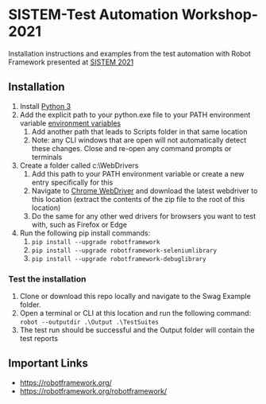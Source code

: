 # SISTEM-Test Automation Workshop-2021
Installation instructions and examples from the test automation with Robot Framework presented at [SISTEM 2021](https://sistemconf.com/)

## Installation
1. Install [Python 3](https://www.python.org/downloads/)
1. Add the explicit path to your python.exe file to your PATH environment variable [environment variables](https://stackoverflow.com/questions/44272416/how-to-add-a-folder-to-path-environment-variable-in-windows-10-with-screensho)
    1. Add another path that leads to Scripts folder in that same location
    1. Note: any CLI windows that are open will not automatically detect these changes. Close and re-open any command prompts or terminals
1. Create a folder called c:\WebDrivers
    1. Add this path to your PATH environment variable or create a new entry specifically for this
    1. Navigate to [Chrome WebDriver](https://chromedriver.chromium.org/) and download the latest webdriver to this location (extract the contents of the zip file to the root of this location)
    1. Do the same for any other wed drivers for browsers you want to test with, such as Firefox or Edge
1. Run the following pip install commands:
    1. `pip install --upgrade robotframework`
    1. `pip install --upgrade robotframework-seleniumlibrary`
    1. `pip install --upgrade robotframework-debuglibrary`

### Test the installation
1. Clone or download this repo locally and navigate to the Swag Example folder.
1. Open a terminal or CLI at this location and run the following command: `robot --outputdir .\Output .\TestSuites`
1. The test run should be successful and the Output folder will contain the test reports

## Important Links
* https://robotframework.org/
* https://robotframework.org/robotframework/
